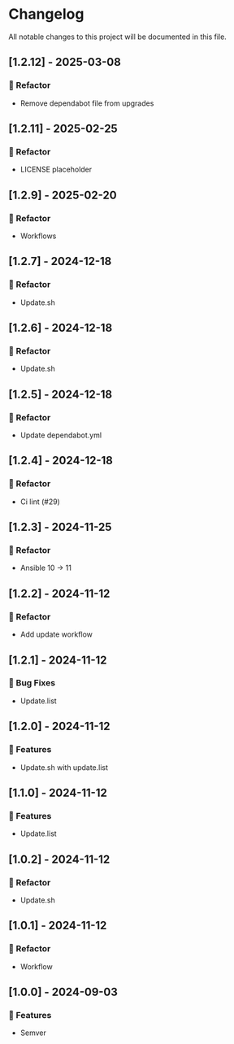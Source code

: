 # Changelog

All notable changes to this project will be documented in this file.

## [1.2.12] - 2025-03-08

### 🚜 Refactor

- Remove dependabot file from upgrades

## [1.2.11] - 2025-02-25

### 🚜 Refactor

- LICENSE placeholder

## [1.2.9] - 2025-02-20

### 🚜 Refactor

- Workflows

## [1.2.7] - 2024-12-18

### 🚜 Refactor

- Update.sh

## [1.2.6] - 2024-12-18

### 🚜 Refactor

- Update.sh

## [1.2.5] - 2024-12-18

### 🚜 Refactor

- Update dependabot.yml

## [1.2.4] - 2024-12-18

### 🚜 Refactor

- Ci lint (#29)

## [1.2.3] - 2024-11-25

### 🚜 Refactor

- Ansible 10 -> 11

## [1.2.2] - 2024-11-12

### 🚜 Refactor

- Add update workflow

## [1.2.1] - 2024-11-12

### 🐛 Bug Fixes

- Update.list

## [1.2.0] - 2024-11-12

### 🚀 Features

- Update.sh with update.list

## [1.1.0] - 2024-11-12

### 🚀 Features

- Update.list

## [1.0.2] - 2024-11-12

### 🚜 Refactor

- Update.sh

## [1.0.1] - 2024-11-12

### 🚜 Refactor

- Workflow

## [1.0.0] - 2024-09-03

### 🚀 Features

- Semver

<!-- generated by git-cliff -->
